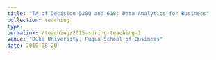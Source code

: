```yaml
---
title: "TA of Decision 520Q and 618: Data Analytics for Business"
collection: teaching
type: 
permalink: /teaching/2015-spring-teaching-1
venue: "Duke University, Fuqua School of Business"
date: 2019-08-20
---
```

